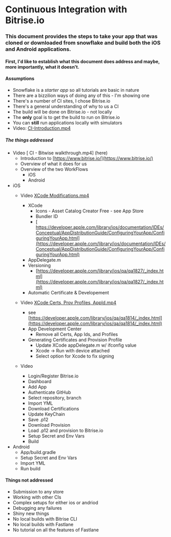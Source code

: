 # Continuous Integration with Bitrise.io

### This document provides the steps to take your app that was cloned or downloaded from snowflake and build both the iOS and Android applications.

#### First, I'd like to establish what this document does address and maybe, more importantly, what it doesn't.  

#### Assumptions
* Snowflake is a *starter app* so all tutorials are basic in nature
* There are a bizzilion ways of doing any of this - I'm showing one
* There's a number of CI sites, I chose Bitrise.io 
* There's a general understanding of why to us a CI
* The build will be done on Bitrise.io - not locally
* The **only** goal is to get the build to run on Bitrise.io
* You can **still** run applications locally with simulators
* Video: [CI-Introduction.mp4](here)

##### The things addressed
* Video [ CI - Bitwise walkthrough.mp4] (here) 
	* Introduction to [https://www.bitrise.io/](https://www.bitrise.io/)
  * Overview of what it does for us
  * Overview of the two WorkFlows
	  * iOS 
	  * Android 
* iOS 
	* Video [XCode Modifications.mp4](here)
		* XCode
			* Icons - Asset Catalog Creator Free - see App Store
			* Bundler ID
			* [ https://developer.apple.com/library/ios/documentation/IDEs/Conceptual/AppDistributionGuide/ConfiguringYourApp/ConfiguringYourApp.html](https://developer.apple.com/library/ios/documentation/IDEs/Conceptual/AppDistributionGuide/ConfiguringYourApp/ConfiguringYourApp.html)
		* AppDelegate.m
		* Versioning
			* [https://developer.apple.com/library/ios/qa/qa1827/_index.html](https://developer.apple.com/library/ios/qa/qa1827/_index.html)
		* Automatic Certificate & Developement

	* Video [XCode Certs, Prov Profiles, AppId.mp4](here)
		* see [https://developer.apple.com/library/ios/qa/qa1814/_index.html](https://developer.apple.com/library/ios/qa/qa1814/_index.html)
		* App Development Center
			* Remove all Certs, App Ids, and Profiles
		* Generating  Certificates and Provision Profile
			* Update XCode appDelegate.m w/ ifconfig value
			* Xcode -> Run with device attached
			* Select option for Xcode to fix signing
	* Video [](here)
		* Login/Register Bitrise.io
		* Dashboard
		* Add App 
		* Authenticate GitHub
		* Select repository, branch
		* Import YML
		* Download Certifications 
		* Update KeyChain
		* Save .p12
		* Download Provision
		* Load .p12 and provision to Bitrise.io
		* Setup Secret and Env Vars 
		* Build
* Android
	* App/build.gradle
	* Setup Secret and Env Vars 
	* Import YML
	* Run build

#### Things not addressed
* Submission to any store
* Working with other CIs
* Complex setups for either ios or andriod
* Debugging any failures
* Shiny new things
* No local builds with Bitrise CLI
* No local builds with Fastlane
* No tutorial on all the features of Fastlane


